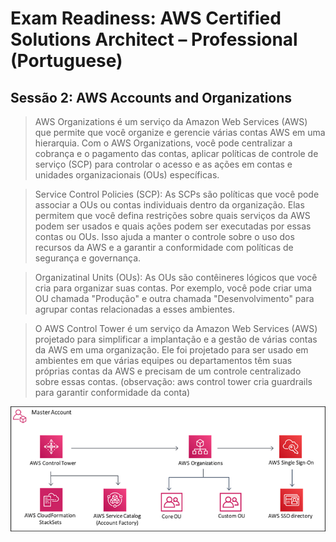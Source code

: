 # Exam Readiness: AWS Certified Solutions Architect – Professional (Portuguese)

## Sessão 2: AWS Accounts and Organizations

> AWS Organizations é um serviço da Amazon Web Services (AWS) que permite que você organize e gerencie várias contas AWS em uma hierarquia. Com o AWS Organizations, você pode centralizar a cobrança e o pagamento das contas, aplicar políticas de controle de serviço (SCP) para controlar o acesso e as ações em contas e unidades organizacionais (OUs) específicas.

>  Service Control Policies (SCP): As SCPs são políticas que você pode associar a OUs ou contas individuais dentro da organização. Elas permitem que você defina restrições sobre quais serviços da AWS podem ser usados e quais ações podem ser executadas por essas contas ou OUs. Isso ajuda a manter o controle sobre o uso dos recursos da AWS e a garantir a conformidade com políticas de segurança e governança.

> Organizatinal Units (OUs): As OUs são contêineres lógicos que você cria para organizar suas contas. Por exemplo, você pode criar uma OU chamada "Produção" e outra chamada "Desenvolvimento" para agrupar contas relacionadas a esses ambientes.
 
> O AWS Control Tower é um serviço da Amazon Web Services (AWS) projetado para simplificar a implantação e a gestão de várias contas da AWS em uma organização. Ele foi projetado para ser usado em ambientes em que várias equipes ou departamentos têm suas próprias contas da AWS e precisam de um controle centralizado sobre essas contas.
(observação: aws control tower cria guardrails para garantir conformidade da conta)
>
![Exemplo](./images/image.png)





